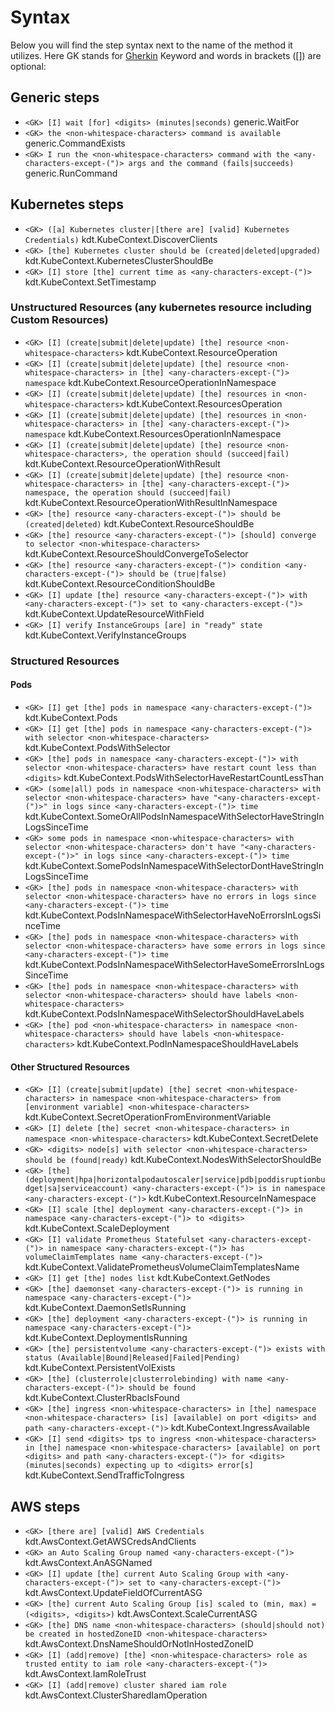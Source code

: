 # Syntax
Below you will find the step syntax next to the name of the method it utilizes. Here GK stands for [Gherkin](https://cucumber.io/docs/gherkin/reference/#keywords) Keyword and words in brackets ([]) are optional:

## Generic steps
- `<GK> [I] wait [for] <digits> (minutes|seconds)` generic.WaitFor
- `<GK> the <non-whitespace-characters> command is available` generic.CommandExists
- `<GK> I run the <non-whitespace-characters> command with the <any-characters-except-(")> args and the command (fails|succeeds)` generic.RunCommand

## Kubernetes steps
- `<GK> ([a] Kubernetes cluster|[there are] [valid] Kubernetes Credentials)` kdt.KubeContext.DiscoverClients
- `<GK> [the] Kubernetes cluster should be (created|deleted|upgraded)` kdt.KubeContext.KubernetesClusterShouldBe
- `<GK> [I] store [the] current time as <any-characters-except-(")>` kdt.KubeContext.SetTimestamp

### Unstructured Resources (any kubernetes resource including Custom Resources)
- `<GK> [I] (create|submit|delete|update) [the] resource <non-whitespace-characters>` kdt.KubeContext.ResourceOperation
- `<GK> [I] (create|submit|delete|update) [the] resource <non-whitespace-characters> in [the] <any-characters-except-(")> namespace` kdt.KubeContext.ResourceOperationInNamespace
- `<GK> [I] (create|submit|delete|update) [the] resources in <non-whitespace-characters>` kdt.KubeContext.ResourcesOperation
- `<GK> [I] (create|submit|delete|update) [the] resources in <non-whitespace-characters> in [the] <any-characters-except-(")> namespace` kdt.KubeContext.ResourcesOperationInNamespace
- `<GK> [I] (create|submit|delete|update) [the] resource <non-whitespace-characters>, the operation should (succeed|fail)` kdt.KubeContext.ResourceOperationWithResult
- `<GK> [I] (create|submit|delete|update) [the] resource <non-whitespace-characters> in [the] <any-characters-except-(")> namespace, the operation should (succeed|fail)` kdt.KubeContext.ResourceOperationWithResultInNamespace
- `<GK> [the] resource <any-characters-except-(")> should be (created|deleted)` kdt.KubeContext.ResourceShouldBe
- `<GK> [the] resource <any-characters-except-(")> [should] converge to selector <non-whitespace-characters>` kdt.KubeContext.ResourceShouldConvergeToSelector
- `<GK> [the] resource <any-characters-except-(")> condition <any-characters-except-(")> should be (true|false)` kdt.KubeContext.ResourceConditionShouldBe
- `<GK> [I] update [the] resource <any-characters-except-(")> with <any-characters-except-(")> set to <any-characters-except-(")>` kdt.KubeContext.UpdateResourceWithField
- `<GK> [I] verify InstanceGroups [are] in "ready" state` kdt.KubeContext.VerifyInstanceGroups

### Structured Resources

#### Pods
- `<GK> [I] get [the] pods in namespace <any-characters-except-(")>` kdt.KubeContext.Pods
- `<GK> [I] get [the] pods in namespace <any-characters-except-(")> with selector <non-whitespace-characters>` kdt.KubeContext.PodsWithSelector
- `<GK> [the] pods in namespace <any-characters-except-(")> with selector <non-whitespace-characters> have restart count less than <digits>` kdt.KubeContext.PodsWithSelectorHaveRestartCountLessThan
- `<GK> (some|all) pods in namespace <non-whitespace-characters> with selector <non-whitespace-characters> have "<any-characters-except-(")>" in logs since <any-characters-except-(")> time` kdt.KubeContext.SomeOrAllPodsInNamespaceWithSelectorHaveStringInLogsSinceTime
- `<GK> some pods in namespace <non-whitespace-characters> with selector <non-whitespace-characters> don't have "<any-characters-except-(")>" in logs since <any-characters-except-(")> time` kdt.KubeContext.SomePodsInNamespaceWithSelectorDontHaveStringInLogsSinceTime
- `<GK> [the] pods in namespace <non-whitespace-characters> with selector <non-whitespace-characters> have no errors in logs since <any-characters-except-(")> time` kdt.KubeContext.PodsInNamespaceWithSelectorHaveNoErrorsInLogsSinceTime
- `<GK> [the] pods in namespace <non-whitespace-characters> with selector <non-whitespace-characters> have some errors in logs since <any-characters-except-(")> time` kdt.KubeContext.PodsInNamespaceWithSelectorHaveSomeErrorsInLogsSinceTime
- `<GK> [the] pods in namespace <non-whitespace-characters> with selector <non-whitespace-characters> should have labels <non-whitespace-characters>` kdt.KubeContext.PodsInNamespaceWithSelectorShouldHaveLabels
- `<GK> [the] pod <non-whitespace-characters> in namespace <non-whitespace-characters> should have labels <non-whitespace-characters>` kdt.KubeContext.PodInNamespaceShouldHaveLabels

#### Other Structured Resources
- `<GK> [I] (create|submit|update) [the] secret <non-whitespace-characters> in namespace <non-whitespace-characters> from [environment variable] <non-whitespace-characters>` kdt.KubeContext.SecretOperationFromEnvironmentVariable
- `<GK> [I] delete [the] secret <non-whitespace-characters> in namespace <non-whitespace-characters>` kdt.KubeContext.SecretDelete
- `<GK> <digits> node[s] with selector <non-whitespace-characters> should be (found|ready)` kdt.KubeContext.NodesWithSelectorShouldBe
- `<GK> [the] (deployment|hpa|horizontalpodautoscaler|service|pdb|poddisruptionbudget|sa|serviceaccount) <any-characters-except-(")> is in namespace <any-characters-except-(")>` kdt.KubeContext.ResourceInNamespace
- `<GK> [I] scale [the] deployment <any-characters-except-(")> in namespace <any-characters-except-(")> to <digits>` kdt.KubeContext.ScaleDeployment
- `<GK> [I] validate Prometheus Statefulset <any-characters-except-(")> in namespace <any-characters-except-(")> has volumeClaimTemplates name <any-characters-except-(")>` kdt.KubeContext.ValidatePrometheusVolumeClaimTemplatesName
- `<GK> [I] get [the] nodes list` kdt.KubeContext.GetNodes
- `<GK> [the] daemonset <any-characters-except-(")> is running in namespace <any-characters-except-(")>` kdt.KubeContext.DaemonSetIsRunning
- `<GK> [the] deployment <any-characters-except-(")> is running in namespace <any-characters-except-(")>` kdt.KubeContext.DeploymentIsRunning
- `<GK> [the] persistentvolume <any-characters-except-(")> exists with status (Available|Bound|Released|Failed|Pending)` kdt.KubeContext.PersistentVolExists
- `<GK> [the] (clusterrole|clusterrolebinding) with name <any-characters-except-(")> should be found` kdt.KubeContext.ClusterRbacIsFound
- `<GK> [the] ingress <non-whitespace-characters> in [the] namespace <non-whitespace-characters> [is] [available] on port <digits> and path <any-characters-except-(")>` kdt.KubeContext.IngressAvailable
- `<GK> [I] send <digits> tps to ingress <non-whitespace-characters> in [the] namespace <non-whitespace-characters> [available] on port <digits> and path <any-characters-except-(")> for <digits> (minutes|seconds) expecting up to <digits> error[s]` kdt.KubeContext.SendTrafficToIngress

## AWS steps
- `<GK> [there are] [valid] AWS Credentials` kdt.AwsContext.GetAWSCredsAndClients
- `<GK> an Auto Scaling Group named <any-characters-except-(")>` kdt.AwsContext.AnASGNamed
- `<GK> [I] update [the] current Auto Scaling Group with <any-characters-except-(")> set to <any-characters-except-(")>` kdt.AwsContext.UpdateFieldOfCurrentASG
- `<GK> [the] current Auto Scaling Group [is] scaled to (min, max) = (<digits>, <digits>)` kdt.AwsContext.ScaleCurrentASG
- `<GK> [the] DNS name <non-whitespace-characters> (should|should not) be created in hostedZoneID <non-whitespace-characters>` kdt.AwsContext.DnsNameShouldOrNotInHostedZoneID
- `<GK> [I] (add|remove) [the] <non-whitespace-characters> role as trusted entity to iam role <any-characters-except-(")>` kdt.AwsContext.IamRoleTrust
- `<GK> [I] (add|remove) cluster shared iam role` kdt.AwsContext.ClusterSharedIamOperation
